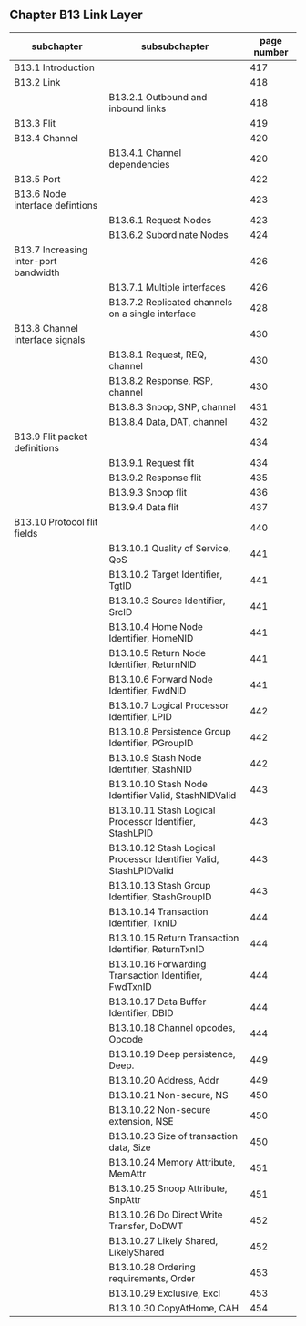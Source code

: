 ## Chapter B13 Link Layer

| subchapter                            | subsubchapter                                                      | page number |
|---------------------------------------|--------------------------------------------------------------------|-------------|
| B13.1 Introduction                    |                                                                    | 417         |
| B13.2 Link                            |                                                                    | 418         |
|                                       | B13.2.1 Outbound and inbound links                                 | 418         |
| B13.3 Flit                            |                                                                    | 419         |
| B13.4 Channel                         |                                                                    | 420         |
|                                       | B13.4.1 Channel dependencies                                       | 420         |
| B13.5 Port                            |                                                                    | 422         |
| B13.6 Node interface defintions       |                                                                    | 423         |
|                                       | B13.6.1 Request Nodes                                              | 423         |
|                                       | B13.6.2 Subordinate Nodes                                          | 424         |
| B13.7 Increasing inter-port bandwidth |                                                                    | 426         |
|                                       | B13.7.1 Multiple interfaces                                        | 426         |
|                                       | B13.7.2 Replicated channels on a single interface                  | 428         |
| B13.8 Channel interface signals       |                                                                    | 430         |
|                                       | B13.8.1 Request, REQ, channel                                      | 430         |
|                                       | B13.8.2 Response, RSP, channel                                     | 430         |
|                                       | B13.8.3 Snoop, SNP, channel                                        | 431         |
|                                       | B13.8.4 Data, DAT, channel                                         | 432         |
| B13.9 Flit packet definitions         |                                                                    | 434         |
|                                       | B13.9.1 Request flit                                               | 434         |
|                                       | B13.9.2 Response flit                                              | 435         |
|                                       | B13.9.3 Snoop flit                                                 | 436         |
|                                       | B13.9.4 Data flit                                                  | 437         |
| B13.10 Protocol flit fields           |                                                                    | 440         |
|                                       | B13.10.1 Quality of Service, QoS                                   | 441         |
|                                       | B13.10.2 Target Identifier, TgtID                                  | 441         |
|                                       | B13.10.3 Source Identifier, SrcID                                  | 441         |
|                                       | B13.10.4 Home Node Identifier, HomeNID                             | 441         |
|                                       | B13.10.5 Return Node Identifier, ReturnNID                         | 441         |
|                                       | B13.10.6 Forward Node Identifier, FwdNID                           | 441         |
|                                       | B13.10.7 Logical Processor Identifier, LPID                        | 442         |
|                                       | B13.10.8 Persistence Group Identifier, PGroupID                    | 442         |
|                                       | B13.10.9 Stash Node Identifier, StashNID                           | 442         |
|                                       | B13.10.10 Stash Node Identifier Valid, StashNIDValid               | 443         |
|                                       | B13.10.11 Stash Logical Processor Identifier, StashLPID            | 443         |
|                                       | B13.10.12 Stash Logical Processor Identifier Valid, StashLPIDValid | 443         |
|                                       | B13.10.13 Stash Group Identifier, StashGroupID                     | 443         |
|                                       | B13.10.14 Transaction Identifier, TxnID                            | 444         |
|                                       | B13.10.15 Return Transaction Identifier, ReturnTxnID               | 444         |
|                                       | B13.10.16 Forwarding Transaction Identifier, FwdTxnID              | 444         |
|                                       | B13.10.17 Data Buffer Identifier, DBID                             | 444         |
|                                       | B13.10.18 Channel opcodes, Opcode                                  | 444         |
|                                       | B13.10.19 Deep persistence, Deep.                                  | 449         |
|                                       | B13.10.20 Address, Addr                                            | 449         |
|                                       | B13.10.21 Non-secure, NS                                           | 450         |
|                                       | B13.10.22 Non-secure extension, NSE                                | 450         |
|                                       | B13.10.23 Size of transaction data, Size                           | 450         |
|                                       | B13.10.24 Memory Attribute, MemAttr                                | 451         |
|                                       | B13.10.25 Snoop Attribute, SnpAttr                                 | 451         |
|                                       | B13.10.26 Do Direct Write Transfer, DoDWT                          | 452         |
|                                       | B13.10.27 Likely Shared, LikelyShared                              | 452         |
|                                       | B13.10.28 Ordering requirements, Order                             | 453         |
|                                       | B13.10.29 Exclusive, Excl                                          | 453         |
|                                       | B13.10.30 CopyAtHome, CAH                                          | 454         |